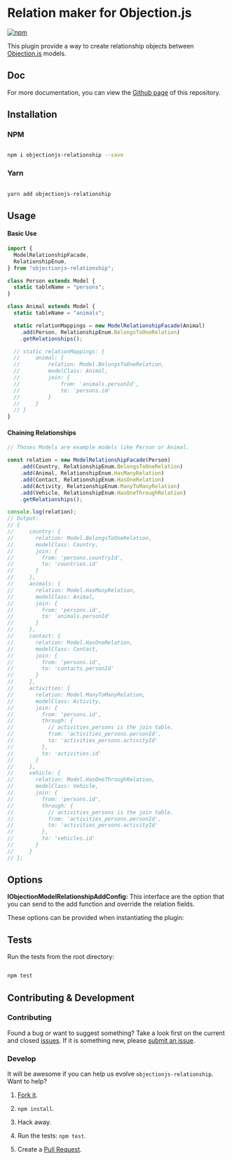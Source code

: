 # Relation maker for Objection.js

[![npm](https://img.shields.io/npm/v/objectionjs-relationship.svg?style=flat-square)](https://npmjs.org/package/objectionjs-relationship)

This plugin provide a way to create relationship objects between [Objection.js](https://github.com/Vincit/objection.js/) models.

## Doc

For more documentation, you can view the [Github page](https://valiulab-core.github.io/objectionjs-relationship/) of this repository.

## Installation

### NPM

```sh

npm i objectionjs-relationship --save

```

### Yarn

```sh

yarn add objectionjs-relationship

```

## Usage

#### Basic Use

```js
import {
  ModelRelationshipFacade,
  RelationshipEnum,
} from "objectionjs-relationship";

class Person extends Model {
  static tableName = "persons";
}

class Animal extends Model {
  static tableName = "animals";

  static relationMappings = new ModelRelationshipFacade(Animal)
    .add(Person, RelationshipEnum.BelongsToOneRelation)
    .getRelationships();

  // static relationMappings: {
  //     animal: {
  //         relation: Model.BelongsToOneRelation,
  //         modelClass: Animal,
  //         join: {
  //             from: 'animals.personId',
  //             to: 'persons.id'
  //         }
  //     }
  // }
}
```

#### Chaining Relationships

```js
// Thoses Models are example models like Person or Animal.

const relation = new ModelRelationshipFacade(Person)
    .add(Country, RelationshipEnum.BelongsToOneRelation)
    .add(Animal, RelationshipEnum.HasManyRelation)
    .add(Contact, RelationshipEnum.HasOneRelation)
    .add(Activity, RelationshipEnum.ManyToManyRelation)
    .add(Vehicle, RelationshipEnum.HasOneThroughRelation)
    .getRelationships();

console.log(relation);
// Output:
// {
//     country: {
//       relation: Model.BelongsToOneRelation,
//       modelClass: Country,
//       join: {
//         from: 'persons.countryId',
//         to: 'countries.id'
//       }
//     },
//     animals: {
//       relation: Model.HasManyRelation,
//       modelClass: Animal,
//       join: {
//         from: 'persons.id',
//         to: 'animals.personId'
//       }
//     },
//     contact: {
//       relation: Model.HasOneRelation,
//       modelClass: Contact,
//       join: {
//         from: 'persons.id',
//         to: 'contacts.personId'
//       }
//     },
//     activities: {
//       relation: Model.ManyToManyRelation,
//       modelClass: Activity,
//       join: {
//         from: 'persons.id',
//         through: {
//           // activities_persons is the join table.
//           from: 'activities_persons.personId',
//           to: 'activities_persons.activityId'
//         },
//         to: 'activities.id'
//       }
//     },
//     vehicle: {
//       relation: Model.HasOneThroughRelation,
//       modelClass: Vehicle,
//       join: {
//         from: 'persons.id',
//         through: {
//           // activities_persons is the join table.
//           from: 'activities_persons.personId',
//           to: 'activities_persons.activityId'
//         },
//         to: 'vehicles.id'
//       }
//     }
// };

```

## Options

**IObjectionModelRelationshipAddConfig:** This interface are the option that you can send to the add function and override the relation fields.

These options can be provided when instantiating the plugin:

## Tests

Run the tests from the root directory:

```sh

npm test

```

## Contributing & Development

### Contributing

Found a bug or want to suggest something? Take a look first on the current and closed [issues](https://github.com/valiulab-core/objectionjs-relationship/issues). If it is something new, please [submit an issue](https://github.com/valiulab-core/objectionjs-relationship/issues/new).

### Develop

It will be awesome if you can help us evolve `objectionjs-relationship`. Want to help?

1. [Fork it](https://github.com/valiulab-core/objectionjs-relationship).

2. `npm install`.

3. Hack away.

4. Run the tests: `npm test`.

5. Create a [Pull Request](https://github.com/valiulab-core/objectionjs-relationship/compare).
